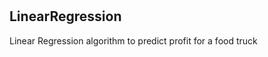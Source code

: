 # <MachineLearning>

## LinearRegression
Linear Regression algorithm to predict profit for a food truck
